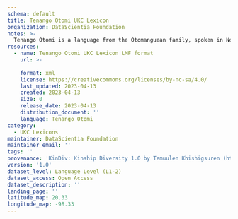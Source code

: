```yaml
---
schema: default
title: Tenango Otomi UKC Lexicon
organization: DataScientia Foundation
notes: >-
  Tenango Otomi is a language from the Otomanguean family, spoken in North America. The UKC Lexicon of Tenango Otomi is represented as a lexico-semantic network. It consists of words, word senses, synsets, as well as sense-level and synset-level relationships.
resources:
  - name: Tenango Otomi UKC Lexicon LMF format
    url: >-
      
    format: xml
    license: https://creativecommons.org/licenses/by-nc-sa/4.0/
    last_updated: 2023-04-13
    created: 2023-04-13
    size: 0
    release_date: 2023-04-13
    distribution_document: ''
    language: Tenango Otomi
category:
  - UKC Lexicons
maintainer: DataScientia Foundation
maintainer_email: ''
tags: ''
provenance: 'KinDiv: Kinship Diversity 1.0 by Temuulen Khishigsuren (http://ukc.disi.unitn.it/index.php/kinship/); Princeton WordNet 2.1 by Princeton University (https://wordnet.princeton.edu)'
version: '1.0'
dataset_level: Language Level (L1-2)
dataset_access: Open Access
dataset_description: ''
landing_page: ''
latitude_map: 20.33
longitude_map: -98.33
---
```

